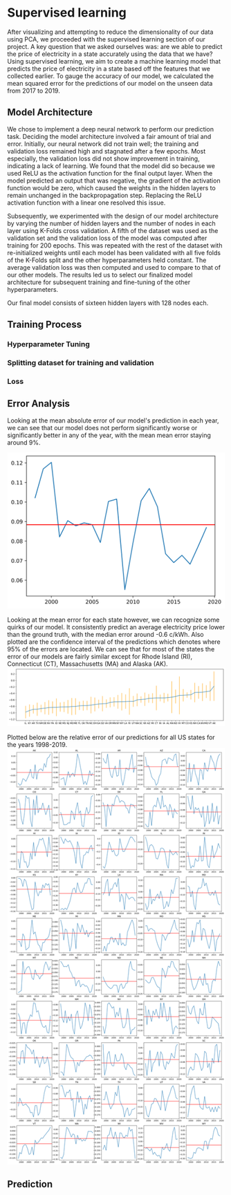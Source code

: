 # Supervised learning
After visualizing and attempting to reduce the dimensionality of our data using PCA, we proceeded with the supervised learning section of our project. A key question that we asked ourselves was: are we able to predict the price of electricity in a state accurately using the data that we have? Using supervised learning, we aim to create a machine learning model that predicts the price of electricity in a state based off the features that we collected earlier. To gauge the accuracy of our model, we calculated the mean squared error for the predictions of our model on the unseen data from 2017 to 2019.

## Model Architecture
We chose to implement a deep neural network to perform our prediction task. Deciding the model architecture involved a fair amount of trial and error. Initially, our neural network did not train well; the training and validation loss remained high and stagnated after a few epochs. Most especially, the validation loss did not show improvement in training, indicating a lack of learning. We found that the model did so because we used ReLU as the activation function for the final output layer. When the model predicted an output that was negative, the gradient of the activation function would be zero, which caused the weights in the hidden layers to remain unchanged in the backpropagation step. Replacing the ReLU activation function with a linear one resolved this issue. 

Subsequently, we experimented with the design of our model architecture by varying the number of hidden layers and the number of nodes in each layer using K-Folds cross validation. A fifth of the dataset was used as the validation set and the validation loss of the model was computed after training for 200 epochs. This was repeated with the rest of the dataset with re-initialized weights until each model has been validated with all five folds of the K-Folds split and the other hyperparameters held constant. The average validation loss was then computed and used to compare to that of our other models. The results led us to select our finalized model architecture for subsequent training and fine-tuning of the other hyperparameters. 

Our final model consists of sixteen hidden layers with 128 nodes each. 

## Training Process
### Hyperparameter Tuning
### Splitting dataset for training and validation
### Loss

## Error Analysis

Looking at the mean absolute error of our model's prediction in each year, we can see that our model does not perform significantly worse or significantly better in any of the year, with the mean mean error staying around 9%.

![Prediction error for each year](./images/supervised/year_error_visualization.svg)

Looking at the mean error for each state however, we can recognize some quirks of our model. It consistently predict an average electricity price lower than the ground truth, with the median error around -0.6 c/kWh. Also plotted are the confidence interval of the predictions which denotes where 95% of the errors are located. We can see that for most of the states the error of our models are fairly similar except for Rhode Island (RI), Connecticut (CT), Massachusetts (MA) and Alaska (AK).
![Prediction 95% confidence interval for all US States](./images/supervised/state_confidence_error_visualization.svg)

Plotted below are the relative error of our predictions for all US states for the years 1998-2019.
![Prediction error for all US States](./images/supervised/state_error_visualization.svg)

## Prediction
